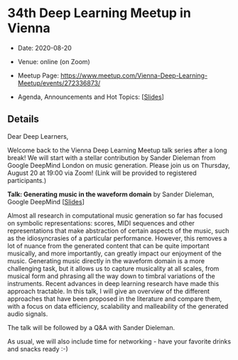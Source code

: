 # 34th Deep Learning Meetup in Vienna

* Date: 2020-08-20
* Venue: online (on Zoom)
* Meetup Page: https://www.meetup.com/Vienna-Deep-Learning-Meetup/events/272336873/

* Agenda, Announcements and Hot Topics:
[[Slides](<./slides/34th Deep Learning Meetup Intro - Announcements - Hot Topics.pdf>)]

## Details

Dear Deep Learners,

Welcome back to the Vienna Deep Learning Meetup talk series after a long break! We will start with a stellar contribution by Sander Dieleman from Google DeepMind London on music generation. Please join us on Thursday, August 20 at 19:00 via Zoom! (Link will be provided to registered participants.)

**Talk:
Generating music in the waveform domain**
by Sander Dieleman, Google DeepMind
[[Slides](<./slides/Sander Dieleman - Generating music in the waveform domain.pdf>)]

Almost all research in computational music generation so far has focused on symbolic representations: scores, MIDI sequences and other representations that make abstraction of certain aspects of the music, such as the idiosyncrasies of a particular performance. However, this removes a lot of nuance from the generated content that can be quite important musically, and more importantly, can greatly impact our enjoyment of the music. Generating music directly in the waveform domain is a more challenging task, but it allows us to capture musicality at all scales, from musical form and phrasing all the way down to timbral variations of the instruments. Recent advances in deep learning research have made this approach tractable. In this talk, I will give an overview of the different approaches that have been proposed in the literature and compare them, with a focus on data efficiency, scalability and malleability of the generated audio signals.

The talk will be followed by a Q&A with Sander Dieleman.

As usual, we will also include time for networking - have your favorite drinks and snacks ready :-)
